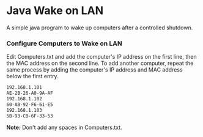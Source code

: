 # Java Wake on LAN
A simple java program to wake up computers after a controlled shutdown.

### Configure Computers to Wake on LAN
Edit Computers.txt and add the computer's IP address on the first line, then the MAC address on the 
second line. To add another computer, repeat the same process by adding the computer's IP address and MAC address below the first entry.

```txt
192.168.1.101
AE-2B-26-A0-9A-AF
192.168.1.102
60-AB-92-F6-61-E5
192.168.1.103
5B-93-CB-6F-33-53
```
**Note:** Don't add any spaces in Computers.txt.
